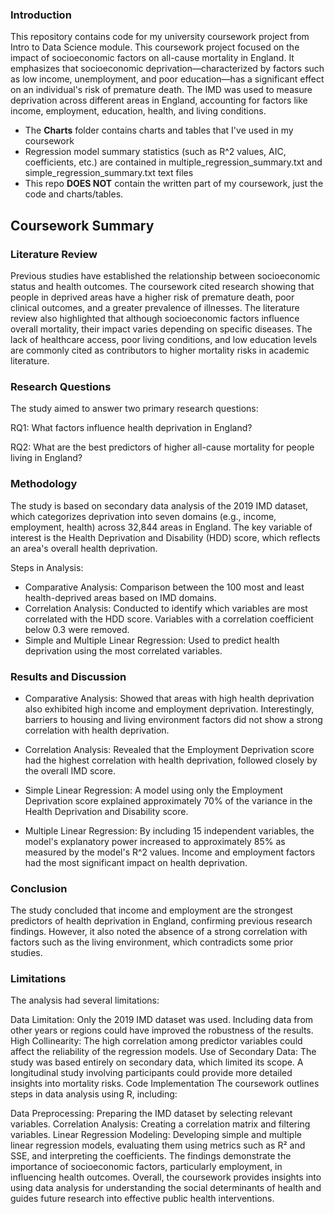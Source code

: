 ### Introduction
This repository contains code for my university coursework project from Intro to Data Science module. This coursework project focused on the impact of socioeconomic factors on all-cause mortality in England.
It emphasizes that socioeconomic deprivation—characterized by factors such as low income, unemployment, and poor education—has a significant effect on an individual's risk of premature death. The IMD was used to measure
deprivation across different areas in England, accounting for factors like income, employment, education, health, and living conditions.
- The **Charts** folder contains charts and tables that I've used in my coursework
- Regression model summary statistics (such as R^2 values, AIC, coefficients, etc.) are contained in multiple_regression_summary.txt and simple_regression_summary.txt text files
- This repo **DOES NOT** contain the written part of my coursework, just the code and charts/tables.


## Coursework Summary

### Literature Review
Previous studies have established the relationship between socioeconomic status and health outcomes. The coursework cited research showing that people in deprived areas have a higher risk of premature death,
poor clinical outcomes, and a greater prevalence of illnesses. The literature review also highlighted that although socioeconomic factors influence overall mortality, their impact varies depending on specific diseases.
The lack of healthcare access, poor living conditions, and low education levels are commonly cited as contributors to higher mortality risks in academic literature.

### Research Questions
The study aimed to answer two primary research questions:

RQ1: What factors influence health deprivation in England?

RQ2: What are the best predictors of higher all-cause mortality for people living in England?

### Methodology
The study is based on secondary data analysis of the 2019 IMD dataset, which categorizes deprivation into seven domains (e.g., income, employment, health) across 32,844 areas in England. The key variable of interest is the Health Deprivation and Disability (HDD) score, which reflects an area's overall health deprivation.

Steps in Analysis:
- Comparative Analysis: Comparison between the 100 most and least health-deprived areas based on IMD domains.
- Correlation Analysis: Conducted to identify which variables are most correlated with the HDD score. Variables with a correlation coefficient below 0.3 were removed.
- Simple and Multiple Linear Regression: Used to predict health deprivation using the most correlated variables.
### Results and Discussion
- Comparative Analysis: Showed that areas with high health deprivation also exhibited high income and employment deprivation. Interestingly, barriers to housing and living environment factors did not show a strong correlation with health deprivation.

- Correlation Analysis: Revealed that the Employment Deprivation score had the highest correlation with health deprivation, followed closely by the overall IMD score.

- Simple Linear Regression: A model using only the Employment Deprivation score explained approximately 70% of the variance in the Health Deprivation and Disability score.

- Multiple Linear Regression: By including 15 independent variables, the model's explanatory power increased to approximately 85% as measured by the model's R^2 values. Income and employment factors had the most significant impact on health deprivation.

### Conclusion
The study concluded that income and employment are the strongest predictors of health deprivation in England, confirming previous research findings. However, it also noted the absence of a strong correlation with factors such as the living environment, which contradicts some prior studies.

### Limitations
The analysis had several limitations:

Data Limitation: Only the 2019 IMD dataset was used. Including data from other years or regions could have improved the robustness of the results.
High Collinearity: The high correlation among predictor variables could affect the reliability of the regression models.
Use of Secondary Data: The study was based entirely on secondary data, which limited its scope. A longitudinal study involving participants could provide more detailed insights into mortality risks.
Code Implementation
The coursework outlines steps in data analysis using R, including:

Data Preprocessing: Preparing the IMD dataset by selecting relevant variables.
Correlation Analysis: Creating a correlation matrix and filtering variables.
Linear Regression Modeling: Developing simple and multiple linear regression models, evaluating them using metrics such as R² and SSE, and interpreting the coefficients.
The findings demonstrate the importance of socioeconomic factors, particularly employment, in influencing health outcomes. Overall, the coursework provides insights into using data analysis for understanding the social determinants of health and guides future research into effective public health interventions.
